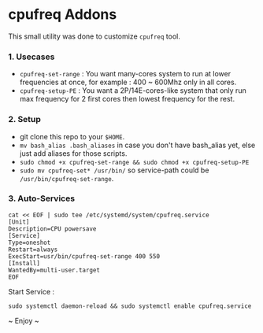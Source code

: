 cpufreq Addons 
======================================
This small utility was done to customize `cpufreq` tool.

### 1. Usecases
- `cpufreq-set-range` : You want many-cores system to run at lower frequencies at once, for example : 400 ~ 600Mhz only in all cores.
- `cpufreq-setup-PE` : You want a 2P/14E-cores-like system that only run max frequency for 2 first cores then lowest frequency for the rest.

### 2. Setup 
- git clone this repo to your `$HOME`.
- `mv bash_alias .bash_aliases` in case you don't have bash_alias yet, else just add aliases for those scripts.
- `sudo chmod +x cpufreq-set-range && sudo chmod +x cpufreq-setup-PE`
- `sudo mv cpufreq-set* /usr/bin/` so service-path could be `/usr/bin/cpufreq-set-range`.

### 3. Auto-Services
    
    cat << EOF | sudo tee /etc/systemd/system/cpufreq.service
    [Unit]
    Description=CPU powersave
    [Service]
    Type=oneshot
    Restart=always
    ExecStart=usr/bin/cpufreq-set-range 400 550
    [Install]
    WantedBy=multi-user.target
    EOF

Start Service :

    sudo systemctl daemon-reload && sudo systemctl enable cpufreq.service

~ Enjoy ~
